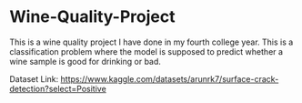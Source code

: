 # Wine-Quality-Project
This is a wine quality project I have done in my fourth college year. This is a classification problem where the model is supposed to predict whether a wine sample is good for drinking or bad.

Dataset Link: https://www.kaggle.com/datasets/arunrk7/surface-crack-detection?select=Positive
